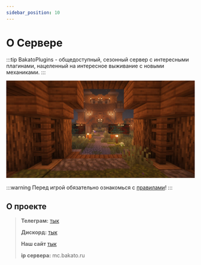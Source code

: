 ```yaml
---
sidebar_position: 10
---
```


# О Сервере

:::tip
BakatoPlugins - общедоступный, сезонный сервер с интересными плагинами, нацеленный на интересное выживание с новыми механиками.
:::

![](../../static/img/info.jpeg)

:::warning
Перед игрой обязательно ознакомься с [правилами](rules)!
:::

## О проекте

> **Телеграм:** [тык](https://t.me/pluginsbakato)
>
> **Дискорд:** [тык](https://discord.gg/ftYXgwYx3E)
>
> **Наш сайт** [тык](https://www.bakato.ru/)
>
> **ip сервера:** mc.bakato.ru
